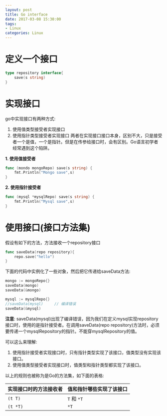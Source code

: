 ```yaml
---
layout: post
title: Go interface
date: 2017-03-08 15:30:00
tags:
- Linux
categories: Linux
---
```


# 定义一个接口
```go
type repository interface{
    save(s string)
}
```
# 实现接口
go中实现接口有两种方式:
1. 使用值类型接受者实现接口
2. 使用指针类型接受者实现接口
两者在实现接口接口本身，区别不大，只是接受者一个是值，一个是指针。但是在传参给接口时，会有区别。Go语言初学者经常遇到这个陷阱。

**1. 使用值接受者**
```go
func (mondo mongoRepo) save(s string) {
	fmt.Println("Mongo save",s)
}
```

**2. 使用指针接受者**
```go
func (mysql *mysqlRepo) save(s string) {
	fmt.Println("Mysql save",s)
}
```

# 使用接口(接口方法集)
假设有如下的方法，方法接收一个repository接口
```go
func saveData(repo repository){
	repo.save("hello")
}
```
下面的代码中实例化了一些对象，然后把它传递给saveData方法:
```go
mongo := mongoRepo{}
saveData(mongo)
saveData(&mongo)

mysql := mysqlRepo{}
//saveData(mysql)     // 编译错误
saveData(&mysql)
```
**注意**: saveData(mysql)出现了编译错误，因为我们在定义mysql实现repository接口时，使用的是指针接受者。在调用saveData(repo repository)方法时，必须要传递一个mysqlRepository的指针。不能穿mysqlRepository的值。

可以这么来理解:
1. 使用指针接受者实现接口时，只有指针类型实现了该接口，值类型没有实现该接口。
2. 使用值类型接受者实现接口时，值类型和指针类型都实现了该接口。    

以上的规则也被称为是Go的方法集，如下面的表格:

|  实现接口时的方法接收者  |    值和指针哪些实现了该接口    |          
| ---------------------- | ---------------------------- |
| `(t T)`                | `T` 和 `*T`                  |
| `(t *T)`               | `*T`                         |

